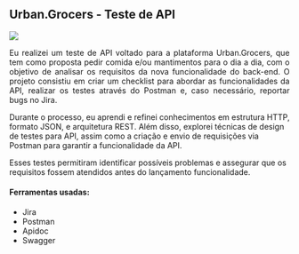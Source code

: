 ## Urban.Grocers - Teste de API

<img src="Imagens\DALL·E 2024-09-17 18.42.08 - A modern illustration representing API testing, focusing on a platform like Urban.Grocers. The scene shows a person analyzing a checklist with a magni.webp">

<p align="justify"> Eu realizei um teste de API voltado para a plataforma Urban.Grocers, que tem como proposta pedir comida e/ou mantimentos para o dia a dia, com o objetivo de analisar os requisitos da nova funcionalidade do back-end. O projeto consistiu em criar um checklist para abordar as funcionalidades da API, realizar os testes através do Postman e, caso necessário, reportar bugs no Jira.

Durante o processo, eu aprendi e refinei conhecimentos em estrutura HTTP, formato JSON, e arquitetura REST. Além disso, explorei técnicas de design de testes para API, assim como a criação e envio de requisições via Postman para garantir a funcionalidade da API.

Esses testes permitiram identificar possíveis problemas e assegurar que os requisitos fossem atendidos antes do lançamento funcionalidade.

#### Ferramentas usadas:
- Jira
- Postman
- Apidoc
- Swagger 